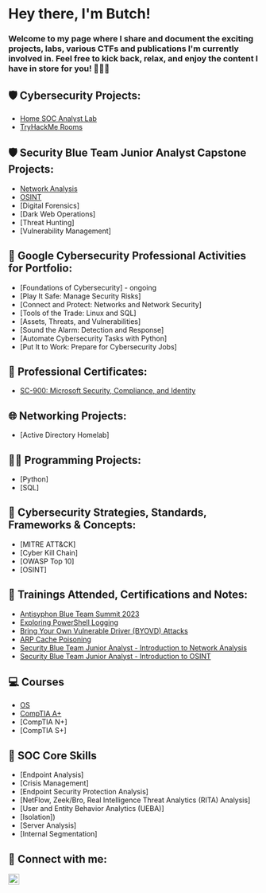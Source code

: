 <h1>Hey there, I'm Butch!</h1>

<h3>Welcome to my page where I share and document the exciting projects, labs, various CTFs and publications I'm currently involved in. Feel free to kick back, relax, and enjoy the content I have in store for you! 🚀🚀🚀</h3>

<h2>🛡️ Cybersecurity Projects:</h2>

- [Home SOC Analyst Lab](https://github.com/ButchBytes-sec/ButchBytes-sec/blob/main/Cybersecurity%20Labs/SOC%20Lab%201.md)
- [TryHackMe Rooms](https://github.com/ButchBytes-sec/TryHackMe)

<h2>🛡️ Security Blue Team Junior Analyst Capstone Projects:</h2>

- [Network Analysis](https://github.com/ButchBytes-sec/ButchBytes-sec/tree/main/Security%20Blue%20Team%20Junior%20Analyst%20Actvities/Network%20Analysis)
- [OSINT](https://github.com/ButchBytes-sec/ButchBytes-sec/blob/main/Security%20Blue%20Team%20Junior%20Analyst%20Actvities/OSINT/OSINT%20Course%20Capstone.md)
- [Digital Forensics]
- [Dark Web Operations]
- [Threat Hunting]
- [Vulnerability Management]

<h2>🔰 Google Cybersecurity Professional Activities for Portfolio:</h2>

- [Foundations of Cybersecurity] - ongoing
- [Play It Safe: Manage Security Risks]
- [Connect and Protect: Networks and Network Security]
- [Tools of the Trade: Linux and SQL]
- [Assets, Threats, and Vulnerabilities]
- [Sound the Alarm: Detection and Response]
- [Automate Cybersecurity Tasks with Python]
- [Put It to Work: Prepare for Cybersecurity Jobs]

<h2>📜 Professional Certificates:</h2>

- [SC-900: Microsoft Security, Compliance, and Identity](https://github.com/ButchBytes-sec/ButchBytes-sec/blob/main/Trainings/SC-900.md)


<h2>🌐 Networking Projects:</h2>

- [Active Directory Homelab]

<h2>👨‍💻 Programming Projects:</h2>

- [Python]
- [SQL]

<h2>🧠 Cybersecurity Strategies, Standards, Frameworks & Concepts:</h2>

- [MITRE ATT&CK]
- [Cyber Kill Chain]
- [OWASP Top 10]
- [OSINT]

<h2>📒 Trainings Attended, Certifications and Notes:</h2>

- [Antisyphon Blue Team Summit 2023](https://github.com/ButchBytes-sec/ButchBytes-sec/blob/main/Trainings/Anti%20Syphon%20Blue%20Team%20Summit%202023.md)
- [Exploring PowerShell Logging](https://github.com/ButchBytes-sec/ButchBytes-sec/blob/main/Trainings/Exploring%20PowerShell%20Logging.md)
- [Bring Your Own Vulnerable Driver (BYOVD) Attacks](https://github.com/ButchBytes-sec/ButchBytes-sec/blob/main/Trainings/Bring%20Your%20Own%20Vulnerable%20Driver%20(BYOVD)%20Attacks.md)
- [ARP Cache Poisoning](https://github.com/ButchBytes-sec/ButchBytes-sec/blob/main/Trainings/ARP%20Cache%20Poisoning.md)
- [Security Blue Team Junior Analyst - Introduction to Network Analysis](https://github.com/ButchBytes-sec/ButchBytes-sec/blob/main/Security%20Blue%20Team%20Junior%20Analyst%20Actvities/Certificates/Introduction%20to%20Network%20Analysis%20Certificate.md)
- [Security Blue Team Junior Analyst - Introduction to OSINT](https://github.com/ButchBytes-sec/ButchBytes-sec/blob/main/Security%20Blue%20Team%20Junior%20Analyst%20Actvities/Certificates/Introduction%20to%20OSINT%20Certificate.md)

<h2>💻 Courses</h2>

- [OS](https://github.com/ButchBytes-sec/ButchBytes-sec/blob/main/Computing%20Basics/OS.md)
- [CompTIA A+](https://github.com/ButchBytes-sec/ButchBytes-sec/blob/main/Trainings/CompTIA%20A+.md)
- [CompTIA N+]
- [CompTIA S+]



<h2>🎯 SOC Core Skills</h2>

- [Endpoint Analysis]
- [Crisis Management]
- [Endpoint Security Protection Analysis]
- [NetFlow, Zeek/Bro, Real Intelligence Threat Analytics (RITA) Analysis]
- [User and Entity Behavior Analytics (UEBA)]
- [Isolation])
- [Server Analysis]
- [Internal Segmentation]

<h2> 🤳 Connect with me:</h2>


[<img align="left" alt="ButchManansala | LinkedIn" width="22px" src="https://cdn.jsdelivr.net/npm/simple-icons@v3/icons/linkedin.svg" />][linkedin]


[linkedin]:https://www.linkedin.com/in/butchbytes-sec/

<!--
**joshmadakor1/joshmadakor1** is a ✨ _special_ ✨ repository because its `README.md` (this file) appears on your GitHub profile.

Here are some ideas to get you started:

- 🔭 I’m currently working on ...
- 🌱 I’m currently learning ...
- 👯 I’m looking to collaborate on ...
- 🤔 I’m looking for help with ...
- 💬 Ask me about ...
- 📫 How to reach me: ...
- 😄 Pronouns: ...
- ⚡ Fun fact: ...
-->
